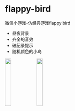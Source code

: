 # flappy-bird

微信小游戏-仿经典游戏flappy bird
- 昼夜背景
- 齐全的音效
- 破纪录提示
- 随机颜色的小鸟



<img src="https://user-images.githubusercontent.com/98585503/196343029-a41f9082-2e8d-4055-a66f-ba4856c1000b.jpg" width="20%">
<img src="https://user-images.githubusercontent.com/98585503/196343043-353be75a-da85-47d4-b88e-f9a3ccc72832.jpg" width="20%">


